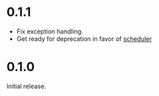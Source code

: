 # 0.1.1

* Fix exception handling.
* Get ready for deprecation in favor of [scheduler](https://github.com/lehins/haskell-scheduler)

# 0.1.0

Initial release.
